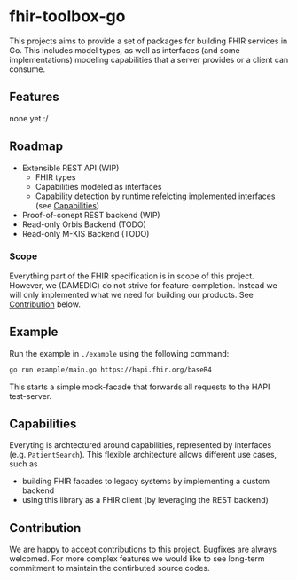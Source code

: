 # fhir-toolbox-go

This projects aims to provide a set of packages for building FHIR services in Go.
This includes model types, as well as interfaces (and some implementations) modeling capabilities that a server provides or a client can consume.

## Features

none yet :/

## Roadmap

- Extensible REST API (WIP)
  - FHIR types
  - Capabilities modeled as interfaces
  - Capability detection by runtime refelcting implemented interfaces (see [Capabilities](#capabilities))
- Proof-of-conept REST backend (WIP)
- Read-only Orbis Backend (TODO)
- Read-only M-KIS Backend (TODO)

### Scope

Everything part of the FHIR specification is in scope of this project.
However, we (DAMEDIC) do not strive for feature-completion.
Instead we will only implemented what we need for building our products.
See [Contribution](#contribution) below.

## Example

Run the example in `./example` using the following command:

```sh
go run example/main.go https://hapi.fhir.org/baseR4
```

This starts a simple mock-facade that forwards all requests to the HAPI test-server.

## Capabilities

Everyting is archtectured around capabilities, represented by interfaces (e.g. `PatientSearch`).
This flexible architecture allows different use cases, such as

- building FHIR facades to legacy systems by implementing a custom backend
- using this library as a FHIR client (by leveraging the REST backend)

## Contribution

We are happy to accept contributions to this project.
Bugfixes are always welcomed.
For more complex features we would like to see long-term commitment to maintain the contirbuted source codes.
